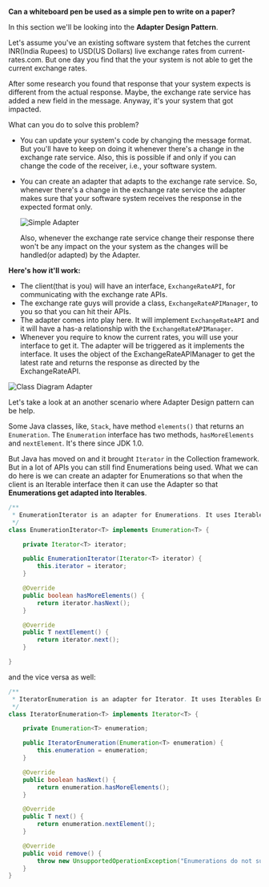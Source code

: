 
**Can a whiteboard pen be used as a simple pen to write on a paper?**

In this section we'll be looking into the **Adapter Design Pattern**.

Let's assume you've an existing software system that fetches the current INR(India Rupees) to USD(US Dollars) live 
exchange rates from current-rates.com. But one day you find that the your system is not able to get the current exchange
rates.

After some research you found that response that your system expects is different from the actual response. 
Maybe, the exchange rate service has added a new field in the message. Anyway, it's your system that got impacted.

What can you do to solve this problem?

- You can update your system's code by changing the message format. But you'll have to keep on doing it whenever 
  there's a change in the exchange rate service. 
  Also, this is possible if and only if you can change the code of the receiver, i.e., your software system.
- You can create an adapter that adapts to the exchange rate service. So, whenever there's a change in the exchange rate
  service the adapter makes sure that your software system receives the response in the expected format only.   
  
  ![Simple Adapter](https://www.codiwan.com/img/adapter-pattern/Simple-Adapter.png)
  
  Also, whenever the exchange rate service change their response there won't be any impact on the your system as the 
  changes will be handled(or adapted) by the Adapter.

**Here's how it'll work:**
- The client(that is you) will have an interface, `ExchangeRateAPI`, for communicating with the exchange rate APIs.
- The exchange rate guys will provide a class, `ExchangeRateAPIManager`, to you so that you can hit their APIs.
- The adapter comes into play here. It will implement `ExchangeRateAPI` and it will have a has-a relationship with the 
  `ExchangeRateAPIManager`.
- Whenever you require to know the current rates, you will use your interface to get it. The adapter will be triggered 
  as it implements the interface. It uses the object of the ExchangeRateAPIManager to get the latest rate and returns 
  the response as directed by the ExchangeRateAPI.
 
 ![Class Diagram Adapter](https://www.codiwan.com/img/adapter-pattern/Class-Diagram-Adapter.png)
 
Let's take a look at an another scenario where Adapter Design pattern can be help. 

Some Java classes, like, `Stack`, have method `elements()` that returns an `Enumeration`. The `Enumeration` interface 
has two methods, `hasMoreElements` and `nextElement`. It's there since JDK 1.0.

But Java has moved on and it brought `Iterator` in the Collection framework. But in a lot of APIs you can still find 
Enumerations being used. What we can do here is we can create an adapter for Enumerations so that when the client is an 
Iterable interface then it can use the Adapter so that **Enumerations get adapted into Iterables**.

```java
/**
 * EnumerationIterator is an adapter for Enumerations. It uses Iterables internally.
 */
class EnumerationIterator<T> implements Enumeration<T> {

    private Iterator<T> iterator;

    public EnumerationIterator(Iterator<T> iterator) {
        this.iterator = iterator;
    }

    @Override
    public boolean hasMoreElements() {
        return iterator.hasNext();
    }

    @Override
    public T nextElement() {
        return iterator.next();
    }

}
```

and the vice versa as well:


```java
/**
 * IteratorEnumeration is an adapter for Iterator. It uses Iterables Enumeration.
 */
class IteratorEnumeration<T> implements Iterator<T> {

    private Enumeration<T> enumeration;

    public IteratorEnumeration(Enumeration<T> enumeration) {
        this.enumeration = enumeration;
    }

    @Override
    public boolean hasNext() {
        return enumeration.hasMoreElements();
    }

    @Override
    public T next() {
        return enumeration.nextElement();
    }

    @Override
    public void remove() {
        throw new UnsupportedOperationException("Enumerations do not support removal of elements.");
    }
}
```